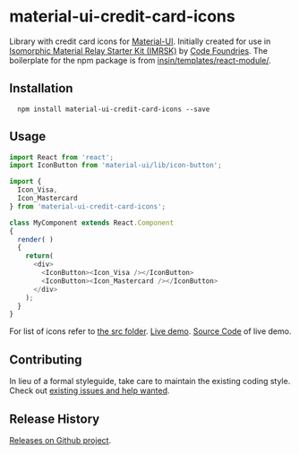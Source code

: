 material-ui-credit-card-icons
=========================

Library with credit card icons for [Material-UI](http://www.material-ui.com/#/). Initially created for use in [Isomorphic Material Relay Starter Kit (IMRSK)](https://github.com/codefoundries/isomorphic-material-relay-starter-kit) by [Code Foundries](http://codefoundries.com/). The boilerplate for the npm package is from [insin/templates/react-module/](https://github.com/insin/templates/tree/master/react-module).

## Installation

```shell
  npm install material-ui-credit-card-icons --save
```

## Usage

```javascript
import React from 'react';
import IconButton from 'material-ui/lib/icon-button';

import {
  Icon_Visa,
  Icon_Mastercard
} from 'material-ui-credit-card-icons';

class MyComponent extends React.Component
{
  render( )
  {
    return(
      <div>
        <IconButton><Icon_Visa /></IconButton>
        <IconButton><Icon_Mastercard /></IconButton>
      </div>
    );
  }
}

```

For list of icons refer to [the src folder](src/).
[Live demo](http://isomorphic-material-relay.herokuapp.com/mui/icons_credit_cards).
[Source Code](https://github.com/codefoundries/isomorphic-material-relay-starter-kit/blob/master/units/imrsk-example-mui/webapp/components/MUI_Icons_CreditCards.jsx) of live demo.


## Contributing

In lieu of a formal styleguide, take care to maintain the existing coding style.
Check out [existing issues and help wanted](https://github.com/codefoundries/material-ui-credit-card-icons/issues).


## Release History

[Releases on Github project](https://github.com/codefoundries/material-ui-credit-card-icons/releases/).
